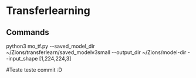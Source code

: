 # Transferlearning

## Commands
python3 mo_tf.py --saved_model_dir ~/Zions/transferlearn/saved_modelv3small --output_dir ~/Zions/model-dir --input_shape [1,224,224,3]

#Teste
teste commit :D
